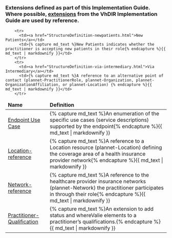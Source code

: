 

<div xmlns="http://www.w3.org/1999/xhtml" xmlns:xsi="http://www.w3.org/2001/XMLSchema-instance" xsi:schemaLocation="http://hl7.org/fhir ../../input-cache/schemas-r5/fhir-single.xsd">

<h3>Extensions defined as part of this Implementation Guide.  Where possible, <a href="https://build.fhir.org/ig/HL7/VhDir//profiles.html#extensions">extensions</a> from the VhDIR Implementation Guide are used by reference.</h3>

<table class="codes">
  <thead>
    <tr>
      <td>
        <b>Name</b>
      </td>
      <td>
        <b>Definition</b>
      </td>
    </tr>
  </thead>
  <tbody>
        <tr>
          <td><a href="StructureDefinition-endpoint-usecase.html">Endpoint Use Case</a></td>
          <td>{% capture md_text %}An enumeration of the specific use cases (service descriptions) supported by the endpoint{% endcapture %}{{ md_text | markdownify }}</td>
        </tr>
        <tr>
          <td><a href="StructureDefinition-location-reference.html">Location-reference</a></td>
          <td>{% capture md_text %}A reference to  a Location resource (plannet-Location) defining the coverage area of a health insurance provider network{% endcapture %}{{ md_text | markdownify }}</td>
        </tr>
        <tr>
          <td><a href="StructureDefinition-network-reference.html">Network-reference</a></td>
          <td>{% capture md_text %}A reference to the healthcare provider insurance networks (plannet-Network) the practitioner participates in through their role{% endcapture %}{{ md_text | markdownify }}</td>
        </tr>
               <tr>
          <td><a href="StructureDefinition-practitioner-qualification.html">Practitioner-Qualification</a></td>
          <td>{% capture md_text %}An extension to add status and whereValie elements to a practitioner’s qualifications.{% endcapture %}{{ md_text | markdownify }}</td>
        </tr>

        <tr>
          <td><a href="StructureDefinition-newpatients.html">New Patients</a></td>
          <td>{% capture md_text %}New Patients indicates whether the practitioner is accepting new patients in their role{% endcapture %}{{ md_text | markdownify }}</td>
        </tr>
        <tr>
          <td><a href="StructureDefinition-via-intermediary.html">Via Intermediary</a></td>
          <td>{% capture md_text %}A reference to an alternative point of contact (plannet-PractitionerRole, plannet-Organization, plannet-OrganizationAffiliation, or plannet-Location) {% endcapture %}{{ md_text | markdownify }}</td>
        </tr>
        
  </tbody>
</table>
</div>